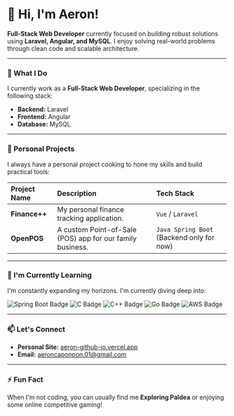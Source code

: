 # 👋 Hi, I'm Aeron!

**Full-Stack Web Developer** currently focused on building robust solutions using **Laravel, Angular, and MySQL**. I enjoy solving real-world problems through clean code and scalable architecture.

---

### 💼 What I Do

I currently work as a **Full-Stack Web Developer**, specializing in the following stack:
- **Backend:** Laravel
- **Frontend:** Angular
- **Database:** MySQL

---

### 🔭 Personal Projects

I always have a personal project cooking to hone my skills and build practical tools:

| Project Name | Description | Tech Stack |
| :--- | :--- | :--- |
| **Finance++** | My personal finance tracking application. | `Vue` / `Laravel` |
| **OpenPOS** | A custom Point-of-Sale (POS) app for our family business. | `Java Spring Boot` (Backend only for now) |

---

### 🌱 I'm Currently Learning

I'm constantly expanding my horizons. I'm currently diving deep into:
<p align="left">
  <img src="https://img.shields.io/badge/Spring_Boot-6DB33F?style=flat-square&logo=spring-boot&logoColor=white" alt="Spring Boot Badge"/>
  <img src="https://img.shields.io/badge/C-A8B9CC?style=flat-square&logo=c&logoColor=white" alt="C Badge"/>
  <img src="https://img.shields.io/badge/C%2B%2B-00599C?style=flat-square&logo=c%2B%2B&logoColor=white" alt="C++ Badge"/>
  <img src="https://img.shields.io/badge/Go-00ADD8?style=flat-square&logo=go&logoColor=white" alt="Go Badge"/>
  <img src="https://img.shields.io/badge/AWS-232F3E?style=flat-square&logo=amazon-aws&logoColor=white" alt="AWS Badge"/>
</p>

---

### 📫 Let's Connect

- **Personal Site:** [aeron-github-io.vercel.app](https://aeron-github-io.vercel.app/)
- **Email:** aeroncaponpon.01@gmail.com

---

### ⚡ Fun Fact

When I'm not coding, you can usually find me **Exploring Paldea** or enjoying some online competitive gaming!
